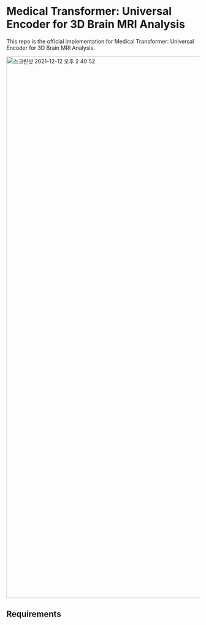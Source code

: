 # Medical Transformer: Universal Encoder for 3D Brain MRI Analysis

This repo is the official implementation for Medical Transformer: Universal Encoder for 3D Brain MRI Analysis.

<img width="1413" alt="스크린샷 2021-12-12 오후 2 40 52" src="https://user-images.githubusercontent.com/26243545/145701777-9abe39ed-7adc-450d-8d38-1d519cd59ec4.png">



## Requirements


